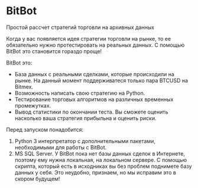 # BitBot
Простой рассчет стратегий торговли на архивных данных

Когда у вас появляется идея стратегии торговли на рынке, то ее обязательно нужно протестировать на реальных данных. С помощью BitBot это становится гораздо проще!

BitBot это:
 - База данных с реальными сделками, которые происходили на рынке. На данный момент поддерживатеся только пара BTCUSD на Bitmex.
 - Возможность написать свою стратегию на Python.
 - Тестирование торговых алгоритмов на различных временных промежутках. 
 - Вывод статистики по окончании теста. Вы сможете оценить насколько ваша стратегия прибыльна и оценить риски.

Перед запуском понадобится:
1) Python 3 интерпретатор с дополнительными пакетами, необходимыми для работы с BitBot.
2) MS SQL Server. У BitBot пока нет базы данных сделок в Интернете, поэтому ему нужна локальная, на локальном сервере. С помощью скрипта, который есть в исходниках вы без проблем поднимете базу данных у себя. Это неудобно, признаем, но мы исправим это в скором будущем! 
